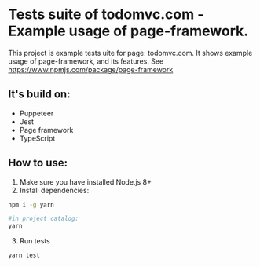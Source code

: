 # Tests suite of todomvc.com - Example usage of page-framework. 

This project is example tests uite for page: todomvc.com. 
It shows example usage of page-framework, and its features. 
See https://www.npmjs.com/package/page-framework 

## It's build on: 
- Puppeteer
- Jest
- Page framework
- TypeScript

## How to use:
1. Make sure you have installed Node.js 8+
2. Install dependencies: 
```bash
npm i -g yarn

#in project catalog:
yarn
```

3. Run tests
```
yarn test
```
